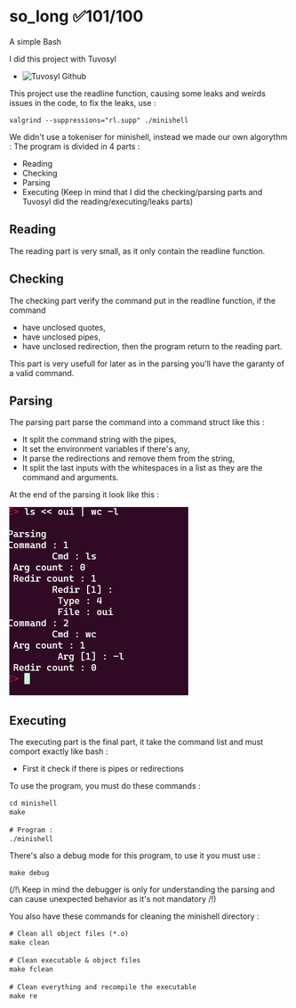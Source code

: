 # so_long ✅101/100
A simple Bash

I did this project with Tuvosyl
- ![Tuvosyl Github](https://github.com/tuvosyl)

This project use the readline function, causing some leaks and weirds issues in the code, to fix the leaks, use :
```shell
valgrind --suppressions="rl.supp" ./minishell
```

We didn't use a tokeniser for minishell, instead we made our own algorythm :
The program is divided in 4 parts :
  - Reading
  - Checking
  - Parsing
  - Executing
(Keep in mind that I did the checking/parsing parts and Tuvosyl did the reading/executing/leaks parts)

## Reading
The reading part is very small, as it only contain the readline function.

## Checking
The checking part verify the command put in the readline function, if the command 
  - have unclosed quotes,
  - have unclosed pipes,
  - have unclosed redirection,
then the program return to the reading part.

This part is very usefull for later as in the parsing you'll have the garanty of a valid command.

## Parsing
The parsing part parse the command into a command struct like this :
  - It split the command string with the pipes,
  - It set the environment variables if there's any,
  - It parse the redirections and remove them from the string,
  - It split the last inputs with the whitespaces in a list as they are the command and arguments.

At the end of the parsing it look like this :

![](parsing_debug.png)

## Executing
The executing part is the final part, it take the command list and must comport exactly like bash :
  - First it check if there is pipes or redirections



To use the program, you must do these commands :
```shell
cd minishell
make

# Program :
./minishell
```

There's also a debug mode for this program, to use it you must use :
```shell
make debug
```
(/!\ Keep in mind the debugger is only for understanding the parsing and can cause unexpected behavior as it's not mandatory /!\)

You also have these commands for cleaning the minishell directory :
```shell
# Clean all object files (*.o)
make clean

# Clean executable & object files
make fclean

# Clean everything and recompile the executable
make re
```

